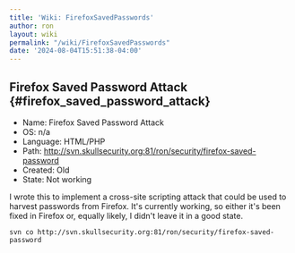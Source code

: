 ```yaml
---
title: 'Wiki: FirefoxSavedPasswords'
author: ron
layout: wiki
permalink: "/wiki/FirefoxSavedPasswords"
date: '2024-08-04T15:51:38-04:00'
---
```


## Firefox Saved Password Attack {#firefox_saved_password_attack}

-   Name: Firefox Saved Password Attack
-   OS: n/a
-   Language: HTML/PHP
-   Path: <http://svn.skullsecurity.org:81/ron/security/firefox-saved-password>
-   Created: Old
-   State: Not working

I wrote this to implement a cross-site scripting attack that could be used to harvest passwords from Firefox. It\'s currently working, so either it\'s been fixed in Firefox or, equally likely, I didn\'t leave it in a good state.

    svn co http://svn.skullsecurity.org:81/ron/security/firefox-saved-password
